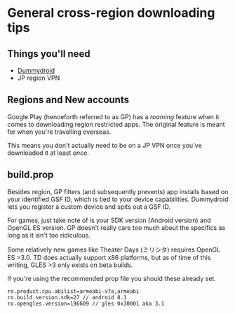 # General cross-region downloading tips

## Things you'll need
- [Dummydroid](http://www.onyxbits.de/dummydroid)
- JP region VPN

## Regions and New accounts
Google Play (henceforth referred to as GP) has a *roaming* feature when it comes to downloading region restricted apps. The original feature is meant for when you're travelling overseas.
 
This means you don't actually need to be on a JP VPN once you've downloaded it at least *once*. 

## build.prop
Besides region, GP filters (and subsequently prevents) app installs based on your identified GSF ID, which is tied to your device capabilities. Dummydroid lets you register a custom device and spits out a GSF ID.

For games, just take note of is your SDK version (Android version) and OpenGL ES version. GP doesn't really care too much about the specifics as long as it isn't too ridiculous.

Some relatively new games like Theater Days (ミリシタ) requires OpenGL ES >3.0. TD does actually support x86 platforms, but as of time of this writing, GLES >3 only exists on beta builds. 

If you're using the recommended prop file you should these already set.

```
ro.product.cpu.abilist=armeabi-v7a,armeabi
ro.build.version.sdk=27 // android 8.1
ro.opengles.version=196609 // gles 0x30001 aka 3.1
```
